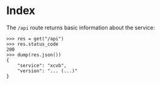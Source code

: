 # Index

The `/api` route returns basic information about the service:

    >>> res = get("/api")
    >>> res.status_code
    200
    >>> dump(res.json())
    {
        "service": "xcvb",
        "version": "... (...)"
    }
